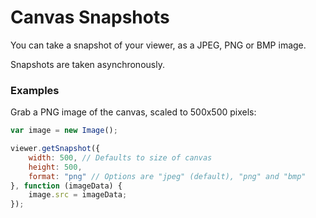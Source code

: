 # Canvas Snapshots

You can take a snapshot of your viewer, as a JPEG, PNG or BMP image.

Snapshots are taken asynchronously.

### Examples

Grab a PNG image of the canvas, scaled to 500x500 pixels:

```javascript
var image = new Image();

viewer.getSnapshot({
    width: 500, // Defaults to size of canvas
    height: 500,
    format: "png" // Options are "jpeg" (default), "png" and "bmp"
}, function (imageData) {
    image.src = imageData;
});
```



